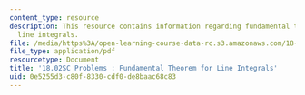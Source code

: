 ```yaml
---
content_type: resource
description: This resource contains information regarding fundamental theorem for
  line integrals.
file: /media/https%3A/open-learning-course-data-rc.s3.amazonaws.com/18-02sc-multivariable-calculus-fall-2010/0e5255d3c80f8330cdf0de8baac68c83_MIT18_02SC_pb_39_quest.pdf
file_type: application/pdf
resourcetype: Document
title: '18.02SC Problems : Fundamental Theorem for Line Integrals'
uid: 0e5255d3-c80f-8330-cdf0-de8baac68c83
---
```

